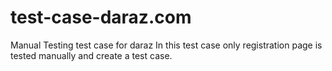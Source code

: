 # test-case-daraz.com
Manual Testing test case for daraz 
In this test case only registration page is tested manually and create a test case.
